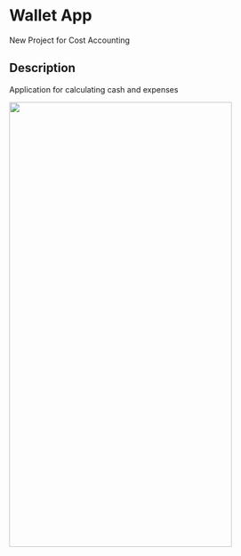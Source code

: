 # Wallet App

New Project for Cost Accounting

## Description

Application for calculating cash and expenses

<img src="./assets/Wallet.gif" width="400" height="800"/>
